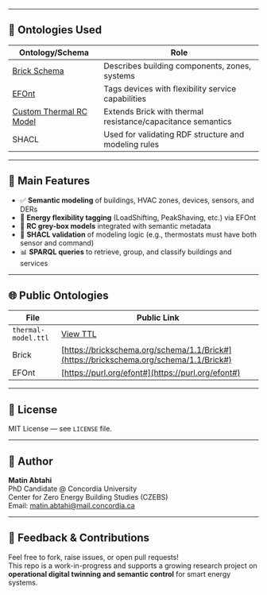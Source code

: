 
---

## 🧱 Ontologies Used

| Ontology/Schema | Role |
|-----------------|------|
| [Brick Schema](https://brickschema.org) | Describes building components, zones, systems |
| [EFOnt](https://github.com/LBNL-ETA/EnergyFlexibilityOntology) | Tags devices with flexibility service capabilities |
| [Custom Thermal RC Model](https://matinabtahi.github.io/operational_digital_twinning/thermal-model.ttl) | Extends Brick with thermal resistance/capacitance semantics |
| SHACL | Used for validating RDF structure and modeling rules |

---

## 🔎 Main Features

- ✅ **Semantic modeling** of buildings, HVAC zones, devices, sensors, and DERs
- 🔁 **Energy flexibility tagging** (LoadShifting, PeakShaving, etc.) via EFOnt
- 🧠 **RC grey-box models** integrated with semantic metadata
- 🧪 **SHACL validation** of modeling logic (e.g., thermostats must have both sensor and command)
- 📊 **SPARQL queries** to retrieve, group, and classify buildings and services

---

## 🌐 Public Ontologies

| File | Public Link |
|------|-------------|
| `thermal-model.ttl` | [View TTL](https://matinabtahi.github.io/operational_digital_twinning/thermal-model.ttl) |
| Brick | [https://brickschema.org/schema/1.1/Brick#](https://brickschema.org/schema/1.1/Brick#) |
| EFOnt | [https://purl.org/efont#](https://purl.org/efont#) |

---

## 📄 License

MIT License — see `LICENSE` file.

---

## 👤 Author

**Matin Abtahi**  
PhD Candidate @ Concordia University  
Center for Zero Energy Building Studies (CZEBS)  
Email: matin.abtahi@mail.concordia.ca

---

## 💬 Feedback & Contributions

Feel free to fork, raise issues, or open pull requests!  
This repo is a work-in-progress and supports a growing research project on **operational digital twinning and semantic control** for smart energy systems.
